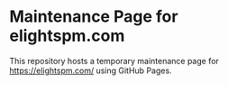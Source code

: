 # Maintenance Page for elightspm.com
This repository hosts a temporary maintenance page for https://elightspm.com/ using GitHub Pages.
